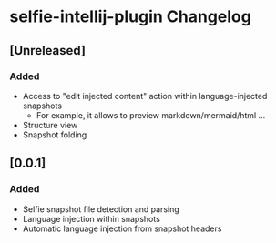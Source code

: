 <!-- Keep a Changelog guide -> https://keepachangelog.com -->

# selfie-intellij-plugin Changelog

## [Unreleased]
### Added
- Access to "edit injected content" action within language-injected snapshots
  + For example, it allows to preview markdown/mermaid/html ...
- Structure view
- Snapshot folding

## [0.0.1]
### Added
- Selfie snapshot file detection and parsing
- Language injection within snapshots
- Automatic language injection from snapshot headers
